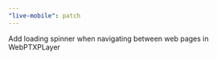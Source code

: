 ```yaml
---
"live-mobile": patch
---
```


Add loading spinner when navigating between web pages in WebPTXPLayer
